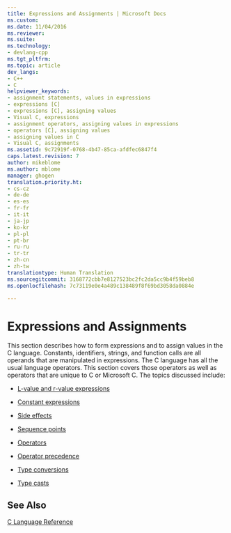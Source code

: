 ```yaml
---
title: Expressions and Assignments | Microsoft Docs
ms.custom: 
ms.date: 11/04/2016
ms.reviewer: 
ms.suite: 
ms.technology:
- devlang-cpp
ms.tgt_pltfrm: 
ms.topic: article
dev_langs:
- C++
- C
helpviewer_keywords:
- assignment statements, values in expressions
- expressions [C]
- expressions [C], assigning values
- Visual C, expressions
- assignment operators, assigning values in expressions
- operators [C], assigning values
- assigning values in C
- Visual C, assignments
ms.assetid: 9c72919f-0768-4b47-85ca-afdfec6847f4
caps.latest.revision: 7
author: mikeblome
ms.author: mblome
manager: ghogen
translation.priority.ht:
- cs-cz
- de-de
- es-es
- fr-fr
- it-it
- ja-jp
- ko-kr
- pl-pl
- pt-br
- ru-ru
- tr-tr
- zh-cn
- zh-tw
translationtype: Human Translation
ms.sourcegitcommit: 3168772cbb7e8127523bc2fc2da5cc9b4f59beb8
ms.openlocfilehash: 7c73119e0e4a489c138489f8f69bd3058da0884e

---
```

# Expressions and Assignments
This section describes how to form expressions and to assign values in the C language. Constants, identifiers, strings, and function calls are all operands that are manipulated in expressions. The C language has all the usual language operators. This section covers those operators as well as operators that are unique to C or Microsoft C. The topics discussed include:  
  
-   [L-value and r-value expressions](../c-language/l-value-and-r-value-expressions.md)  
  
-   [Constant expressions](../c-language/c-constant-expressions.md)  
  
-   [Side effects](../c-language/side-effects.md)  
  
-   [Sequence points](../c-language/c-sequence-points.md)  
  
-   [Operators](../c-language/c-operators.md)  
  
-   [Operator precedence](../c-language/precedence-and-order-of-evaluation.md)  
  
-   [Type conversions](../c-language/type-conversions-c.md)  
  
-   [Type casts](../c-language/type-cast-conversions.md)  
  
## See Also  
 [C Language Reference](../c-language/c-language-reference.md)


<!--HONumber=Jan17_HO2-->



